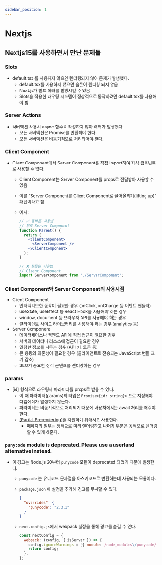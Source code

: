 ```yaml
---
sidebar_position: 1
---
```


# Nextjs

## Nextjs15를 사용하면서 만난 문제들

### Slots

- default.tsx 를 사용하지 않으면 렌더링되지 않아 문제가 발생했다.
  - default.tsx를 사용하지 않으면 슬롯이 렌더링 되지 않음
  - Next.js가 빌드 에러를 발생시킬 수 있음
  - Slots을 적용한 라우팅 시스템이 정상적으로 동작하려면 default.tsx를 사용해야 함

### Server Actions

- 서버액션 사용시 async 함수로 작성하지 않아 에러가 발생했다.
  - 모든 서버액션은 Promise를 반환해야 한다.
  - 모든 서버액션은 비동기적으로 처리되어야 한다.

### Client Component

- Client Component에서 Server Component를 직접 import하여 자식 컴포넌트로 사용할 수 없다.

  - Client Component는 Server Component를 props로 전달받아 사용할 수 있음
  - 이를 "Server Component를 Client Component로 끌어올리기(lifting up)" 패턴이라고 함
  - 예시:

    ```jsx
    // ✅ 올바른 사용법
    // 부모 Server Component
    function Parent() {
      return (
        <ClientComponent>
          <ServerComponent />
        </ClientComponent>
      );
    }

    // ❌ 잘못된 사용법
    // Client Component
    import ServerComponent from "./ServerComponent";
    ```

### Client Component와 Server Component의 사용시점

- Client Component
  - 인터렉티브한 동작이 필요한 경우 (onClick, onChange 등 이벤트 핸들러)
  - useState, useEffect 등 React Hook을 사용해야 하는 경우
  - window, document 등 브라우저 API를 사용해야 하는 경우
  - 클라이언트 사이드 라이브러리를 사용해야 하는 경우 (analytics 등)
- Server Component
  - 데이터베이스나 백엔드 API에 직접 접근이 필요한 경우
  - 서버의 데이터나 리소스에 접근이 필요한 경우
  - 민감한 정보를 다루는 경우 (API 키, 토큰 등)
  - 큰 용량의 의존성이 필요한 경우 (클라이언트로 전송되는 JavaScript 번들 크기 감소)
  - SEO가 중요한 정적 콘텐츠를 렌더링하는 경우

### params

- \[id] 형식으로 라우팅시 파라미터를 props로 받을 수 있다.
  - 이 때 파라미터(params)의 타입은 `Promise<{id: string}>` 으로 지정해야 타입에러가 발생하지 않는다.
  - 파라미터는 비동기적으로 처리되기 때문에 사용처에서는 await 처리를 해줘야 한다.
  - [[Partial Prerendering]](https://nextjs.org/docs/app/building-your-application/rendering/partial-prerendering)을 지원하기 위해서도 사용한다.
    - 페이지의 일부는 정적으로 미리 렌더링하고 나머지 부분은 동적으로 렌더링할 수 있게 해준다.

### `punycode` module is deprecated. Please use a userland alternative instead.

- 이 경고는 Node.js 20부터 `punycode` 모듈이 deprecated 되었기 때문에 발생한다.

  - `punycode` 는 유니코드 문자열을 아스키코드로 변환하는데 사용되는 모듈이다.
  - `package.json` 에 설정을 추가해 경고를 무시할 수 있다.

    ```json
    {
      "overrides": {
        "punycode": "2.3.1"
      }
    }
    ```

  - `next.config.js`에서 webpack 설정을 통해 경고를 숨길 수 있다.
    ```js
    const nextConfig = {
      webpack: (config, { isServer }) => {
        config.ignoreWarnings = [{ module: /node_modules\/punycode/ }];
        return config;
      },
    };
    ```
